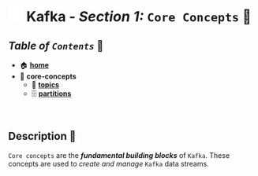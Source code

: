# <img src="../assets/img/kafka.png" width="30px"> **Kafka** - ***Section 1:*** `Core Concepts` 🧠

## ***Table*** *of* ***`Contents`*** 📜

* 🏠 [**home**](../README.md)
* 🧠 **core-concepts**
  * 🚿 [**topics**](topics/README.md)
  * 🗄️ [**partitions**](partitions/README.md)

<br />

## **Description** 👀

`Core concepts` are the ***fundamental building blocks*** of `Kafka`. These concepts are used to *create and manage* `Kafka` data streams.
 
<br />
